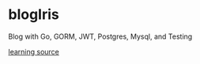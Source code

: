 # blogIris
Blog with Go, GORM, JWT, Postgres, Mysql, and Testing

[learning source](https://github.com/victorsteven/Go-JWT-Postgres-Mysql-Restful-API)